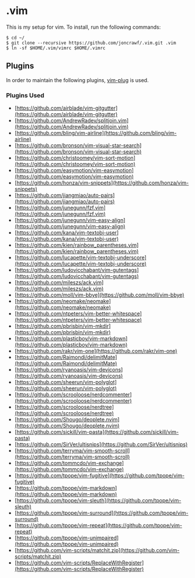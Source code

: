 # .vim
This is my setup for vim. To install, run the following commands:
```
$ cd ~/
$ git clone --recursive https://github.com/joncrawf/.vim.git .vim
$ ln -sf $HOME/.vim/vimrc $HOME/.vimrc
```

## Plugins
In order to maintain the following plugins, [vim-plug](https://github.com/junegunn/vim-plug) is used.

### Plugins Used
- [https://github.com/airblade/vim-gitgutter](https://github.com/airblade/vim-gitgutter)
- [https://github.com/AndrewRadev/splitjoin.vim](https://github.com/AndrewRadev/splitjoin.vim)
- [https://github.com/bling/vim-airline](https://github.com/bling/vim-airline)
- [https://github.com/bronson/vim-visual-star-search](https://github.com/bronson/vim-visual-star-search)
- [https://github.com/christoomey/vim-sort-motion](https://github.com/christoomey/vim-sort-motion)
- [https://github.com/easymotion/vim-easymotion](https://github.com/easymotion/vim-easymotion)
- [https://github.com/honza/vim-snippets](https://github.com/honza/vim-snippets)
- [https://github.com/jiangmiao/auto-pairs](https://github.com/jiangmiao/auto-pairs)
- [https://github.com/junegunn/fzf.vim](https://github.com/junegunn/fzf.vim)
- [https://github.com/junegunn/vim-easy-align](https://github.com/junegunn/vim-easy-align)
- [https://github.com/kana/vim-textobj-user](https://github.com/kana/vim-textobj-user)
- [https://github.com/kien/rainbow_parentheses.vim](https://github.com/kien/rainbow_parentheses.vim)
- [https://github.com/lucapette/vim-textobj-underscore](https://github.com/lucapette/vim-textobj-underscore)
- [https://github.com/ludovicchabant/vim-gutentags](https://github.com/ludovicchabant/vim-gutentags)
- [https://github.com/mileszs/ack.vim](https://github.com/mileszs/ack.vim)
- [https://github.com/moll/vim-bbye](https://github.com/moll/vim-bbye)
- [https://github.com/neomake/neomake](https://github.com/neomake/neomake)
- [https://github.com/ntpeters/vim-better-whitespace](https://github.com/ntpeters/vim-better-whitespace)
- [https://github.com/pbrisbin/vim-mkdir](https://github.com/pbrisbin/vim-mkdir)
- [https://github.com/plasticboy/vim-markdown](https://github.com/plasticboy/vim-markdown)
- [https://github.com/rakr/vim-one](https://github.com/rakr/vim-one)
- [https://github.com/Raimondi/delimitMate](https://github.com/Raimondi/delimitMate)
- [https://github.com/ryanoasis/vim-devicons](https://github.com/ryanoasis/vim-devicons)
- [https://github.com/sheerun/vim-polyglot](https://github.com/sheerun/vim-polyglot)
- [https://github.com/scrooloose/nerdcommenter](https://github.com/scrooloose/nerdcommenter)
- [https://github.com/scrooloose/nerdtree](https://github.com/scrooloose/nerdtree)
- [https://github.com/Shougo/deoplete.nvim](https://github.com/Shougo/deoplete.nvim)
- [https://github.com/sickill/vim-pasta](https://github.com/sickill/vim-pasta)
- [https://github.com/SirVer/ultisnips](https://github.com/SirVer/ultisnips)
- [https://github.com/terryma/vim-smooth-scroll](https://github.com/terryma/vim-smooth-scroll)
- [https://github.com/tommcdo/vim-exchange](https://github.com/tommcdo/vim-exchange)
- [https://github.com/tpope/vim-fugitive](https://github.com/tpope/vim-fugitive)
- [https://github.com/tpope/vim-markdown](https://github.com/tpope/vim-markdown)
- [https://github.com/tpope/vim-sleuth](https://github.com/tpope/vim-sleuth)
- [https://github.com/tpope/vim-surround](https://github.com/tpope/vim-surround)
- [https://github.com/tpope/vim-repeat](https://github.com/tpope/vim-repeat)
- [https://github.com/tpope/vim-unimpaired](https://github.com/tpope/vim-unimpaired)
- [https://github.com/vim-scripts/matchit.zip](https://github.com/vim-scripts/matchit.zip)
- [https://github.com/vim-scripts/ReplaceWithRegister](https://github.com/vim-scripts/ReplaceWithRegister)
